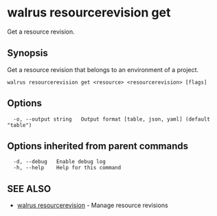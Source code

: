 # walrus resourcerevision get

Get a resource revision.

## Synopsis

Get a resource revision that belongs to an environment of a project.

```
walrus resourcerevision get <resource> <resourcerevision> [flags]
```

## Options

```
  -o, --output string   Output format [table, json, yaml] (default "table")
```

## Options inherited from parent commands

```
  -d, --debug   Enable debug log
  -h, --help    Help for this command
```

## SEE ALSO

* [walrus resourcerevision](walrus_resourcerevision)	 - Manage resource revisions

